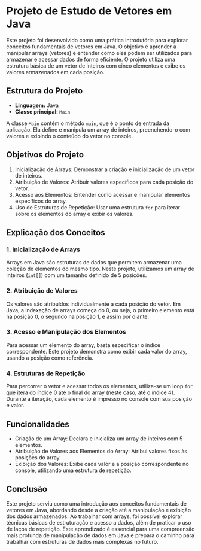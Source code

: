 <h1>Projeto de Estudo de Vetores em Java</h1>

<p>Este projeto foi desenvolvido como uma prática introdutória para explorar conceitos fundamentais de vetores em Java. O objetivo é aprender a manipular arrays (vetores) e entender como eles podem ser utilizados para armazenar e acessar dados de forma eficiente. O projeto utiliza uma estrutura básica de um vetor de inteiros com cinco elementos e exibe os valores armazenados em cada posição.</p>

<h2>Estrutura do Projeto</h2>

<ul>
    <li><strong>Linguagem:</strong> Java</li>
    <li><strong>Classe principal:</strong> <code>Main</code></li>
</ul>

<p>A classe <code>Main</code> contém o método <code>main</code>, que é o ponto de entrada da aplicação. Ela define e manipula um array de inteiros, preenchendo-o com valores e exibindo o conteúdo do vetor no console.</p>

<h2>Objetivos do Projeto</h2>

<ol>
    <li>Inicialização de Arrays: Demonstrar a criação e inicialização de um vetor de inteiros.</li>
    <li>Atribuição de Valores: Atribuir valores específicos para cada posição do vetor.</li>
    <li>Acesso aos Elementos: Entender como acessar e manipular elementos específicos do array.</li>
    <li>Uso de Estruturas de Repetição: Usar uma estrutura <code>for</code> para iterar sobre os elementos do array e exibir os valores.</li>
</ol>

<h2>Explicação dos Conceitos</h2>

<h3>1. Inicialização de Arrays</h3>
<p>Arrays em Java são estruturas de dados que permitem armazenar uma coleção de elementos do mesmo tipo. Neste projeto, utilizamos um array de inteiros (<code>int[]</code>) com um tamanho definido de 5 posições.</p>

<h3>2. Atribuição de Valores</h3>
<p>Os valores são atribuídos individualmente a cada posição do vetor. Em Java, a indexação de arrays começa do 0, ou seja, o primeiro elemento está na posição 0, o segundo na posição 1, e assim por diante.</p>

<h3>3. Acesso e Manipulação dos Elementos</h3>
<p>Para acessar um elemento do array, basta especificar o índice correspondente. Este projeto demonstra como exibir cada valor do array, usando a posição como referência.</p>

<h3>4. Estruturas de Repetição</h3>
<p>Para percorrer o vetor e acessar todos os elementos, utiliza-se um loop <code>for</code> que itera do índice 0 até o final do array (neste caso, até o índice 4). Durante a iteração, cada elemento é impresso no console com sua posição e valor.</p>

<h2>Funcionalidades</h2>

<ul>
    <li>Criação de um Array: Declara e inicializa um array de inteiros com 5 elementos.</li>
    <li>Atribuição de Valores aos Elementos do Array: Atribui valores fixos às posições do array.</li>
    <li>Exibição dos Valores: Exibe cada valor e a posição correspondente no console, utilizando uma estrutura de repetição.</li>
</ul>

<h2>Conclusão</h2>
<p>Este projeto serviu como uma introdução aos conceitos fundamentais de vetores em Java, abordando desde a criação até a manipulação e exibição dos dados armazenados. Ao trabalhar com arrays, foi possível explorar técnicas básicas de estruturação e acesso a dados, além de praticar o uso de laços de repetição. Este aprendizado é essencial para uma compreensão mais profunda de manipulação de dados em Java e prepara o caminho para trabalhar com estruturas de dados mais complexas no futuro.</p>
